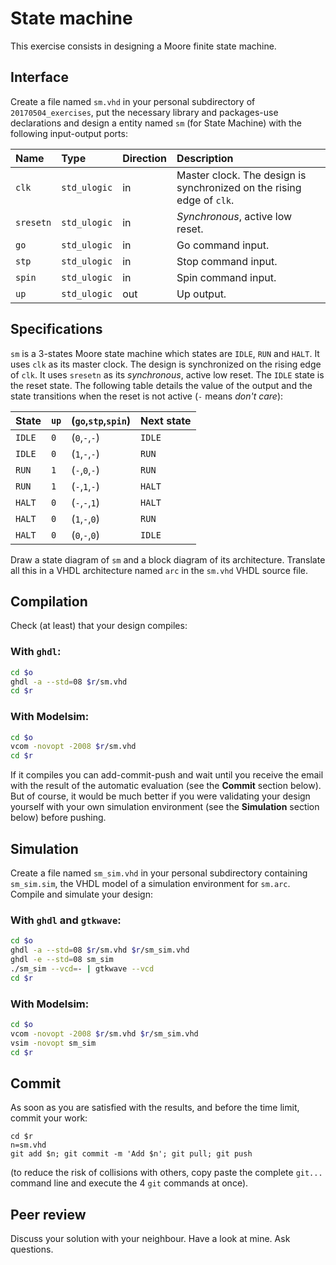 <!-- vim: set textwidth=0: -->

# State machine

This exercise consists in designing a Moore finite state machine.

## Interface

Create a file named `sm.vhd` in your personal subdirectory of `20170504_exercises`, put the necessary library and packages-use declarations and design a entity named `sm` (for State Machine) with the following input-output ports:

| Name       | Type                            | Direction | Description                                                             |
| :----      | :----                           | :----     | :----                                                                   |
| `clk`      | `std_ulogic`                    | in        | Master clock. The design is synchronized on the rising edge of `clk`.   |
| `sresetn`  | `std_ulogic`                    | in        | *Synchronous*, active low reset.                                        |
| `go`       | `std_ulogic`                    | in        | Go command input.                                                       |
| `stp`      | `std_ulogic`                    | in        | Stop command input.                                                     |
| `spin`     | `std_ulogic`                    | in        | Spin command input.                                                     |
| `up`       | `std_ulogic`                    | out       | Up output.                                                              |

## Specifications

`sm` is a 3-states Moore state machine which states are `IDLE`, `RUN` and `HALT`. It uses `clk` as its master clock. The design is synchronized on the rising edge of `clk`. It uses `sresetn` as its *synchronous*, active low reset. The `IDLE` state is the reset state. The following table details the value of the output and the state transitions when the reset is not active (`-` means *don't care*):

| State      | `up` | (`go`,`stp`,`spin`) | Next state |
| :----      | :--- | :----               | :----      |
| `IDLE`     | `0`  | (`0`,`-`,`-`)       | `IDLE`     |
| `IDLE`     | `0`  | (`1`,`-`,`-`)       | `RUN`      |
| `RUN`      | `1`  | (`-`,`0`,`-`)       | `RUN`      |
| `RUN`      | `1`  | (`-`,`1`,`-`)       | `HALT`     |
| `HALT`     | `0`  | (`-`,`-`,`1`)       | `HALT`     |
| `HALT`     | `0`  | (`1`,`-`,`0`)       | `RUN`      |
| `HALT`     | `0`  | (`0`,`-`,`0`)       | `IDLE`     |

Draw a state diagram of `sm` and a block diagram of its architecture. Translate all this in a VHDL architecture named `arc` in the `sm.vhd` VHDL source file.

## Compilation

Check (at least) that your design compiles:

### With `ghdl`:

```bash
cd $o
ghdl -a --std=08 $r/sm.vhd
cd $r
```

### With Modelsim:

```bash
cd $o
vcom -novopt -2008 $r/sm.vhd
cd $r
```

If it compiles you can add-commit-push and wait until you receive the email with the result of the automatic evaluation (see the **Commit** section below). But of course, it would be much better if you were validating your design yourself with your own simulation environment (see the **Simulation** section below) before pushing.

## Simulation

Create a file named `sm_sim.vhd` in your personal subdirectory containing `sm_sim.sim`, the VHDL model of a simulation environment for `sm.arc`. Compile and simulate your design:

### With `ghdl` and `gtkwave`:

```bash
cd $o
ghdl -a --std=08 $r/sm.vhd $r/sm_sim.vhd
ghdl -e --std=08 sm_sim
./sm_sim --vcd=- | gtkwave --vcd
cd $r
```

### With Modelsim:

```bash
cd $o
vcom -novopt -2008 $r/sm.vhd $r/sm_sim.vhd
vsim -novopt sm_sim
cd $r
```

## Commit

As soon as you are satisfied with the results, and before the time limit, commit your work:

```
cd $r
n=sm.vhd
git add $n; git commit -m 'Add $n'; git pull; git push
```

(to reduce the risk of collisions with others, copy paste the complete `git...` command line and execute the 4 `git` commands at once).

## Peer review

Discuss your solution with your neighbour. Have a look at mine. Ask questions.

